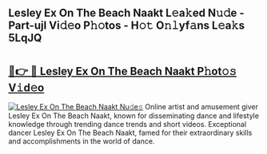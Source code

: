 ## Lesley Ex On The Beach Naakt L𝚎a𝚔ed N𝚞𝚍e - Part-ujI Vi𝚍𝚎o P𝚑𝚘tos - H𝚘𝚝 O𝚗𝚕yf𝚊ns L𝚎a𝚔s 5LqJQ

# <h2><a href="http://kf4rivd.oniu.top/?m=Lesley+Ex+On+The+Beach+Naakt">🔗👉 🔴 Lesley Ex On The Beach Naakt P𝚑ot𝚘𝚜 V𝚒d𝚎o</a></h2>

[![Lesley Ex On The Beach Naakt Nu𝚍e𝚜](https://i.imgur.com/0qMVB7G.gif)](http://kf4rivd.oniu.top/?m=Lesley+Ex+On+The+Beach+Naakt)
Online artist and amusement giver Lesley Ex On The Beach Naakt, known for disseminating dance and lifestyle knowledge through trending dance trends and short videos. Exceptional dancer Lesley Ex On The Beach Naakt, famed for their extraordinary skills and accomplishments in the world of dance.  

